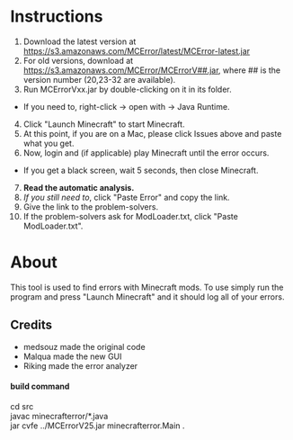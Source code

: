 # Instructions
1. Download the latest version at https://s3.amazonaws.com/MCError/latest/MCError-latest.jar
2. For old versions, download at https://s3.amazonaws.com/MCError/MCErrorV##.jar, where ## is the version number (20,23-32 are available).
3. Run MCErrorVxx.jar by double-clicking on it in its folder.
 * If you need to, right-click -> open with -> Java Runtime.
4. Click "Launch Minecraft" to start Minecraft.
5. At this point, if you are on a Mac, please click Issues above and paste what you get.
6. Now, login and (if applicable) play Minecraft until the error occurs.
 * If you get a black screen, wait 5 seconds, then close Minecraft.
7. **Read the automatic analysis.**
8. _If you still need to_, click "Paste Error" and copy the link.
9. Give the link to the problem-solvers.
10. If the problem-solvers ask for ModLoader.txt, click "Paste ModLoader.txt".


# About
This tool is used to find errors with Minecraft mods.
To use simply run the program and press "Launch Minecraft" and it should log all of your errors.

## Credits
* medsouz made the original code
* Malqua made the new GUI
* Riking made the error analyzer

#### build command
cd src<br>
javac minecrafterror/*.java<br>
jar cvfe ../MCErrorV25.jar minecrafterror.Main .
